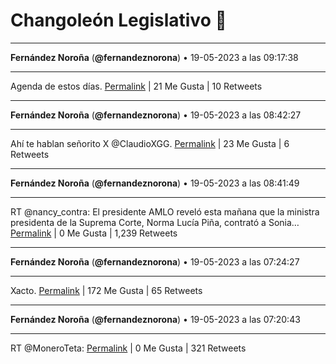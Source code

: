 # Changoleón Legislativo 🙈
*****
**Fernández Noroña** (**@fernandeznorona**) • 19-05-2023 a las 09:17:38
*****
Agenda de estos días.
[Permalink](https://twitter.com/fernandeznorona/status/1659609268205809664) | 21 Me Gusta | 10 Retweets
*****
**Fernández Noroña** (**@fernandeznorona**) • 19-05-2023 a las 08:42:27
*****
Ahí te hablan señorito X @ClaudioXGG.
[Permalink](https://twitter.com/fernandeznorona/status/1659600413027610624) | 23 Me Gusta | 6 Retweets
*****
**Fernández Noroña** (**@fernandeznorona**) • 19-05-2023 a las 08:41:49
*****
RT @nancy_contra: El presidente AMLO reveló esta mañana que la ministra presidenta de la Suprema Corte, Norma Lucía Piña, contrató a Sonia…
[Permalink](https://twitter.com/fernandeznorona/status/1659600256181608448) | 0 Me Gusta | 1,239 Retweets
*****
**Fernández Noroña** (**@fernandeznorona**) • 19-05-2023 a las 07:24:27
*****
Xacto.
[Permalink](https://twitter.com/fernandeznorona/status/1659580787228831744) | 172 Me Gusta | 65 Retweets
*****
**Fernández Noroña** (**@fernandeznorona**) • 19-05-2023 a las 07:20:43
*****
RT @MoneroTeta:
[Permalink](https://twitter.com/fernandeznorona/status/1659579845150474241) | 0 Me Gusta | 321 Retweets